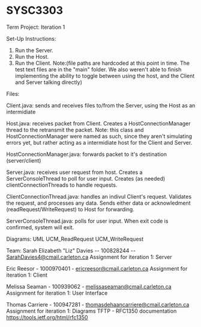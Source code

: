 # SYSC3303

Term Project: Iteration 1

Set-Up Instructions:
1. Run the Server.
2. Run the Host.
3. Run the Client. 
Note:(file paths are hardcoded at this point in time. The test text files are in the "main" folder. We also
      weren't able to finish implementing the ability to toggle between using the host, and the Client and Server talking       directly)


Files:

Client.java: sends and receives files to/from the Server, using the Host as an intermidiate

Host.java: receives packet from Client. Creates a HostConnectionManager thread to the retransmit the packet. Note: this class and HostConnectionManager were named as such, since they aren't simulating errors yet, but rather acting as a intermidiate host for the Client and Server.

HostConnectionManager.java: forwards packet to it's destination (server/client)

Server.java: receives user request from host. Creates a ServerConsoleThread to poll for user input. Creates (as needed) clientConnectionThreads to handle requests.

ClientConnectionThread.java: handles an indivul Client's request. Validates the request, and processes any data. Sends either data or acknowledment (readRequest/WriteRequest) to Host for forwarding.

ServerConsoleThread.java: polls for user input. When exit code is confirmed, system will exit.



Diagrams:
UML
UCM_ReadRequest
UCM_WriteRequest



Team: 
Sarah Elizabeth "Liz" Davies  -- 100828244 -- SarahDavies4@cmail.carleton.ca
  Assignment for iteration 1: Server
  
Eric Reesor - 1000970401 - ericreesor@cmail.carleton.ca
  Assignment for iteration 1: Client
  
Melissa Seaman - 100939062 - melissaseaman@cmail.carleton.ca
  Assignment for iteration 1: User Interface

Thomas Carriere - 100947281 - thomasdehaancarriere@cmail.carleton.ca
  Assignment for iteration 1: Diagrams
TFTP - RFC1350 documentation
https://tools.ietf.org/html/rfc1350
